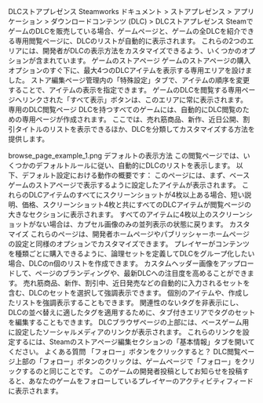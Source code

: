 DLCストアプレゼンス
Steamworks ドキュメント > ストアプレゼンス > アプリケーション > ダウンロードコンテンツ (DLC) > DLCストアプレゼンス
SteamでゲームのDLCを販売している場合、ゲームページと、ゲームの全DLCを紹介できる専用閲覧ページに、DLCのリストが自動的に表示されます。 これらの2つのエリアには、開発者がDLCの表示方法をカスタマイズできるよう、いくつかのオプションが含まれています。
ゲームのストアページ
ゲームのストアページの購入オプションのすぐ下に、最大4つのDLCアイテムを表示する専用エリアを設けました。 ストア編集ページ管理内の「特殊設定」タブで、アイテムの順序を変更することで、アイテムの表示を指定できます。
ゲームのDLCを閲覧する専用ページへリンクされた「すべて表示」ボタンは、このエリアに常に表示されます。
専用のDLC閲覧ページ
DLCを持つすべてのゲームには、自動的にDLC閲覧のための専用ページが作成されます。 ここでは、売れ筋商品、新作、近日公開、割引タイトルのリストを表示できるほか、DLCを分類してカスタマイズする方法を提供します。

browse_page_example_1.png
デフォルトの表示方法
この閲覧ページでは、いくつかのデフォルトルールに従い、自動的にDLCのリストを表示します。 以下、デフォルト設定における動作の概要です：
このページには、まず、ベースゲームのストアページで表示するように設定したアイテムが表示されます。
これらのDLCアイテムのすべてにスクリーンショットが4枚以上ある場合、短い説明、価格、スクリーンショット4枚と共にすべてのDLCアイテムが閲覧ページの大きなセクションに表示されます。
すべてのアイテムに4枚以上のスクリーンショットがない場合は、カプセル画像のみの並列表示の状態に戻ります。
カスタマイズ
これらのページは、開発者ホームページやパブリッシャーホームページの設定と同様のオプションでカスタマイズできます。
プレイヤーがコンテンツを種類ごとに購入できるように、論理セットを定義してDLCをグループ化したい場合、DLCのn個のリストを作成できます。
カスタムヘッダー画像をアップロードして、ページのブランディングや、最新DLCへの注目度を高めることができます。
売れ筋商品、新作、割引中、近日発売などの自動的に入力されるセットを含む、DLCのセットを選択して強調表示できます。 個別のアイテムや、作成したリストを強調表示することもできます。
関連性のないタグを非表示にし、DLCの並べ替えに適したタグを適用するために、タブ付きエリアでタグのセットを編集することもできます。
DLCブラウザページの上部には、ベースゲーム用に設定したソーシャルメディアのリンクが表示されます。 これらのリンクを設定するには、Steamのストアページ編集セクションの「基本情報」タブを開いてください。
よくある質問
「フォロー」ボタンをクリックすると？
DLC閲覧ページ上部の「フォロー」ボタンのクリックは、ゲームページで「フォロー」をクリックするのと同じことです。 このゲームの開発者投稿としてお知らせを投稿すると、あなたのゲームをフォローしているプレイヤーのアクティビティフィードに表示されます。